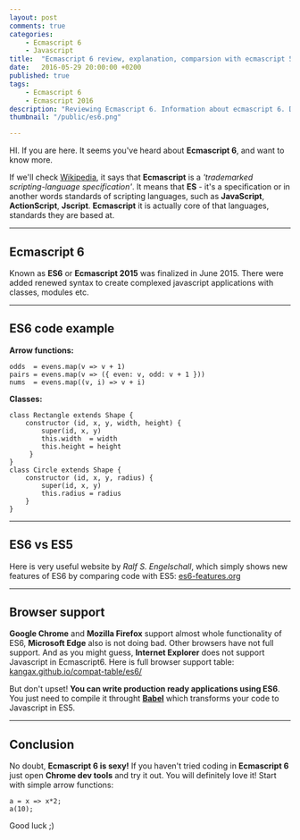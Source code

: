 ```yaml
---
layout: post
comments: true
categories:
    - Ecmascript 6
    - Javascript
title:  "Ecmascript 6 review, explanation, comparsion with ecmascript 5"
date:   2016-05-29 20:00:00 +0200
published: true
tags: 
    - Ecmascript 6
    - Ecmascript 2016
description: "Reviewing Ecmascript 6. Information about ecmascript 6. Differences between ecmascript 5 and ecmascript 6. ES6 code examples. Showing browser support for Ecmascript 2015."
thumbnail: "/public/es6.png"

---
```



HI. If you are here. It seems you've heard about **Ecmascript 6**, and want to know more.

If we'll check [Wikipedia](https://en.wikipedia.org/wiki/ECMAScript), it says that **Ecmascript** is a _'trademarked scripting-language specification'_.
It means that **ES** - it's a specification or in another words standards of scripting languages, such as **JavaScript**, **ActionScript**, **Jscript**. 
**Ecmascript** it is actually core of that languages, standards they are based at.<!--more-->

___

## Ecmascript 6

Known as **ES6** or **Ecmascript 2015** was finalized in June 2015. There were added renewed syntax to create complexed javascript applications with classes, modules etc.

___

## ES6 code example


**Arrow functions:**

    odds  = evens.map(v => v + 1)
    pairs = evens.map(v => ({ even: v, odd: v + 1 }))
    nums  = evens.map((v, i) => v + i)



**Classes:**

    class Rectangle extends Shape {
        constructor (id, x, y, width, height) {
            super(id, x, y)
            this.width  = width
            this.height = height
         }
    }
    class Circle extends Shape {
        constructor (id, x, y, radius) {
            super(id, x, y)
            this.radius = radius
        }
    }

___

## ES6 vs ES5

Here is very useful website by _Ralf S. Engelschall_, which simply shows new features of ES6 by comparing code with ES5:
[es6-features.org](http://es6-features.org)

___

## Browser support

**Google Chrome** and **Mozilla Firefox** support almost whole functionality of ES6, **Microsoft Edge** also is not doing bad. 
Other browsers have not full support. And as you might guess, **Internet Explorer** does not support Javascript in Ecmascript6.
Here is full browser support table: [kangax.github.io/compat-table/es6/](https://kangax.github.io/compat-table/es6/)

But don't upset! **You can write production ready applications using ES6**. You just need to compile it throught **[Babel](https://babeljs.io/)**
which transforms your code to Javascript in ES5.

___

## Conclusion

No doubt, **Ecmascript 6 is sexy!**
If you haven't tried coding in **Ecmascript 6** just open **Chrome dev tools** and try it out. You will definitely love it!
Start with simple arrow functions:
    
    a = x => x*2;
    a(10);
    
Good luck ;)